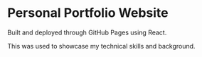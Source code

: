 # Personal Portfolio Website
Built and deployed through GitHub Pages using React.


This was used to showcase my technical skills and background.

